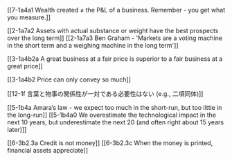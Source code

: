[[7-1a4a1 Wealth created ≠ the P&L of a business. Remember - you get what you measure.]]

[[2-1a7a2 Assets with actual substance or weight have the best prospects over the long term]]
[[2-1a7a3 Ben Graham - 'Markets are a voting machine in the short term and a weighing machine in the long term']]

[[3-1a4b2a A great business at a fair price is superior to a fair business at a great price]]

[[3-1a4b2 Price can only convey so much]]

[[12-1f 言葉と物事の関係性が一対である必要性はない (e.g., 二項同体)]]

[[5-1b4a Amara’s law - we expect too much in the short-run, but too little in the long-run]]
	[[5-1b4a0 We overestimate the technological impact in the next 10 years, but underestimate the next 20 (and often right about 15 years later)]]

[[6-3b2.3a Credit is not money]]
[[6-3b2.3c When the money is printed, financial assets appreciate]]
